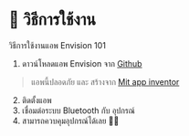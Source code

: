 # 📑 วิธีการใช้งาน

วิธีการใช้งานแอพ Envision 101

1. ดาวน์โหลดแอพ Envision จาก [Github](https://github.com/FujaTyping/HfA-Project)
> แอพนี้ปลอดภัย และ สร้างจาก [Mit app inventor](https://appinventor.mit.edu/)
2. ติดตั้งแอพ
3. เชื่อมต่อระบบ Bluetooth กับ อุปกรณ์
4. สามารถควบคุมอุปกรณ์ได้เลย 🎉🎉
